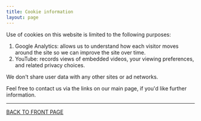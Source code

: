 ```yaml
---
title: Cookie information
layout: page
---
```


Use of cookies on this website is limited to the following purposes:

1. Google Analytics: allows us to understand how each visitor moves around the site so we can improve the site over time.
2. YouTube: records views of embedded videos, your viewing preferences, and related privacy choices.

We don't share user data with any other sites or ad networks.

Feel free to contact us via the links on our main page, if you'd like further information.

<hr class="has-background-white"/>

<!--Footer Button-->
<div class="columns is-centered">
<div class="column container has-text-centered has-background-grey-darker is-one-quarter" id="backtotop">
    <a class="has-text-white" href="{{site.url}}">BACK TO FRONT PAGE</a>
</div></div>
